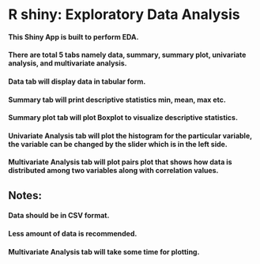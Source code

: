 # R shiny: Exploratory Data Analysis
#### This Shiny App is built to perform EDA.
#### There are total 5 tabs namely data, summary, summary plot, univariate analysis, and multivariate analysis.
#### Data tab will display data in tabular form.
#### Summary tab will print descriptive statistics min, mean, max etc.
#### Summary plot tab will plot Boxplot to visualize descriptive statistics.
#### Univariate Analysis tab will plot the histogram for the particular variable, the variable can be changed by the slider which is in the left side.
#### Multivariate Analysis tab will plot pairs plot that shows how data is distributed among two variables along with correlation values.

## Notes:
#### Data should be in CSV format.
#### Less amount of data is recommended.
#### Multivariate Analysis tab will take some time for plotting.
